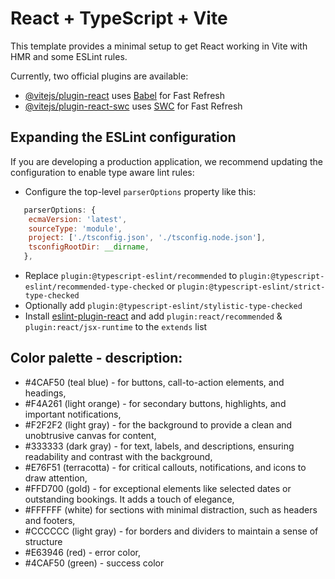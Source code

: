# React + TypeScript + Vite

This template provides a minimal setup to get React working in Vite with HMR and some ESLint rules.

Currently, two official plugins are available:

- [@vitejs/plugin-react](https://github.com/vitejs/vite-plugin-react/blob/main/packages/plugin-react/README.md) uses [Babel](https://babeljs.io/) for Fast Refresh
- [@vitejs/plugin-react-swc](https://github.com/vitejs/vite-plugin-react-swc) uses [SWC](https://swc.rs/) for Fast Refresh

## Expanding the ESLint configuration

If you are developing a production application, we recommend updating the configuration to enable type aware lint rules:

- Configure the top-level `parserOptions` property like this:

```js
   parserOptions: {
    ecmaVersion: 'latest',
    sourceType: 'module',
    project: ['./tsconfig.json', './tsconfig.node.json'],
    tsconfigRootDir: __dirname,
   },
```

- Replace `plugin:@typescript-eslint/recommended` to `plugin:@typescript-eslint/recommended-type-checked` or `plugin:@typescript-eslint/strict-type-checked`
- Optionally add `plugin:@typescript-eslint/stylistic-type-checked`
- Install [eslint-plugin-react](https://github.com/jsx-eslint/eslint-plugin-react) and add `plugin:react/recommended` & `plugin:react/jsx-runtime` to the `extends` list


## Color palette - description:
- #4CAF50 (teal blue) - for buttons, call-to-action elements, and headings,
- #F4A261 (light orange) - for secondary buttons, highlights, and important notifications,
- #F2F2F2 (light gray) - for the background to provide a clean and unobtrusive canvas for content,
- #333333 (dark gray) - for text, labels, and descriptions, ensuring readability and contrast with the background,
- #E76F51 (terracotta) - for critical callouts, notifications, and icons to draw attention,
- #FFD700 (gold) - for exceptional elements like selected dates or outstanding bookings. It adds a touch of elegance,
- #FFFFFF (white) for sections with minimal distraction, such as headers and footers,
- #CCCCCC (light gray) - for borders and dividers to maintain a sense of structure
- #E63946 (red) - error color,
- #4CAF50 (green) - success color